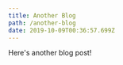 ```yaml
---
title: Another Blog
path: /another-blog
date: 2019-10-09T00:36:57.699Z
---
```

Here's another blog post!
